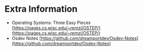 # Extra Information

- Operating Systems: Three Easy Pieces
[https://pages.cs.wisc.edu/~remzi/OSTEP/](https://pages.cs.wisc.edu/~remzi/OSTEP/)
- Osdev Notes
[https://github.com/dreamportdev/Osdev-Notes](https://github.com/dreamportdev/Osdev-Notes)